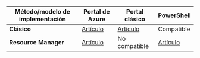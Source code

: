 | **Método/modelo de implementación** | **Portal de Azure** | **Portal clásico** | **PowerShell** |
| --- | --- | --- | --- |
| **Clásico** |[Artículo](../articles/vpn-gateway/vpn-gateway-howto-point-to-site-classic-azure-portal.md) |[Artículo](../articles/vpn-gateway/vpn-gateway-point-to-site-create.md) |Compatible |
| **Resource Manager** |[Artículo](../articles/vpn-gateway/vpn-gateway-howto-point-to-site-resource-manager-portal.md) |No compatible |[Artículo](../articles/vpn-gateway/vpn-gateway-howto-point-to-site-rm-ps.md) |



<!--HONumber=Nov16_HO2-->


